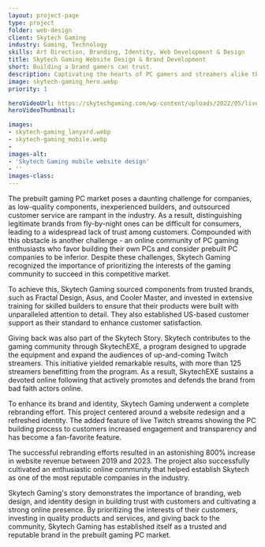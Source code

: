 ```yaml
---
layout: project-page
type: project
folder: web-design
client: Skytech Gaming
industry: Gaming, Technology
skills: Art Direction, Branding, Identity, Web Development & Design
title: Skytech Gaming Website Design & Brand Development
short: Building a brand gamers can trust.
description: Captivating the hearts of PC gamers and streamers alike through a revitalized web design and refreshed brand identity.
image: skytech-gaming_hero.webp
priority: 1

heroVideoUrl: https://skytechgaming.com/wp-content/uploads/2022/05/live-stream-build.webm
heroVideoThumbnail:

images: 
- skytech-gaming_lanyard.webp
- skytech-gaming_mobile.webp
- 
images-alt:
- 'Skytech Gaming mobile website design'
- ''
images-class:
---
```


The prebuilt gaming PC market poses a daunting challenge for companies, as low-quality components, inexperienced builders, and outsourced customer service are rampant in the industry. As a result, distinguishing legitimate brands from fly-by-night ones can be difficult for consumers, leading to a widespread lack of trust among customers. Compounded with this obstacle is another challenge - an online community of PC gaming enthusiasts who favor building their own PCs and consider prebuilt PC companies to be inferior. Despite these challenges, Skytech Gaming recognized the importance of prioritizing the interests of the gaming community to succeed in this competitive market.

To achieve this, Skytech Gaming sourced components from trusted brands, such as Fractal Design, Asus, and Cooler Master, and invested in extensive training for skilled builders to ensure that their products were built with unparalleled attention to detail. They also established US-based customer support as their standard to enhance customer satisfaction.

Giving back was also part of the Skytech Story. Skytech contributes to the gaming community through SkytechEXE, a program designed to upgrade the equipment and expand the audiences of up-and-coming Twitch streamers. This initiative yielded remarkable results, with more than 125 streamers benefitting from the program. As a result, SkytechEXE sustains a devoted online following that actively promotes and defends the brand from bad faith actors online.

To enhance its brand and identity, Skytech Gaming underwent a complete rebranding effort. This project centered around a website redesign and a refreshed identity. The added feature of live Twitch streams showing the PC building process to customers increased engagement and transparency and has become a fan-favorite feature.

The successful rebranding efforts resulted in an astonishing 800% increase in website revenue between 2019 and 2023. The project also successfully cultivated an enthusiastic online community that helped establish Skytech as one of the most reputable companies in the industry.

Skytech Gaming's story demonstrates the importance of branding, web design, and identity design in building trust with customers and cultivating a strong online presence. By prioritizing the interests of their customers, investing in quality products and services, and giving back to the community, Skytech Gaming has established itself as a trusted and reputable brand in the prebuilt gaming PC market.